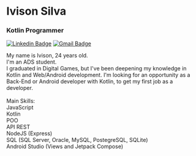 # Ivison Silva

### Kotlin Programmer

[![Linkedin Badge](https://img.shields.io/badge/-Ivison%20Silva-6633cc?style=flat-square&logo=Linkedin&logoColor=white&link=https://www.linkedin.com/in/ivisondsb/)](https://www.linkedin.com/in/ivisondsb/)
[![Gmail Badge](https://img.shields.io/badge/-ivisondsb@gmail.com-6633cc?style=flat-square&logo=Gmail&logoColor=white&link=mailto:ivisondsb@gmail.com)](mailto:ivisondsb@gmail.com)

My name is Ivison, 24 years old.<br>
I'm an ADS student.<br>
I graduated in Digital Games, but I've been deepening my knowledge in Kotlin and Web/Android development. I'm looking for an opportunity as a Back-End or Android developer with Kotlin, to get my first job as a developer.<br>
<br>
Main Skills:<br>
JavaScript<br>
Kotlin<br>
POO<br>
API REST<br>
NodeJS (Express)<br>
SQL (SQL Server, Oracle, MySQL, PostegreSQL, SQLite)<br>
Android Studio (Views and Jetpack Compose)<br>
